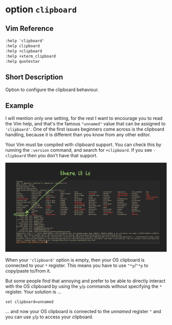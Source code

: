 # option `clipboard`

## Vim Reference

    :help 'clipboard'
    :help clipboard
    :help +clipboard
    :help +xterm_clipboard
    :help quotestar

## Short Description

Option to configure the clipboard behaviour.

## Example

I will mention only one setting, for the rest I want to encourage you to read the Vim help, and that's the famous
`"unnamed"` value that can be assigned to `'clipboard'`. One of the first issues beginners come across is the clipboard
handling, because it is different than you know from any other editor.

Your Vim must be compiled with clipboard support. You can check this by running the `:version` command, and search for
`+clipboard`. If you see `-clipboard` then you don't have that support.

![+clipboard](img/clipboard_1.png)

When your `'clipboard'` option is empty, then your OS clipboard is connected to your `*` register.
This means you have to use `"*y`/`"*p` to copy/paste to/from it.

But some people find that annoying and prefer to be able to directly interact with the OS clipboard by using the `y`/`p`
commands without specifying the `*` register. Your solution is ...

    set clipboard=unnamed

... and now your OS clipboard is connected to the *unnamed* register `"` and you can use `y`/`p` to access your clipboard.


